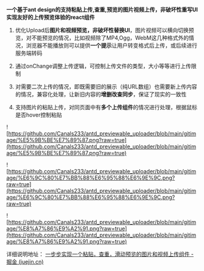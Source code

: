 **一个基于ant design的支持粘贴上传,查重,预览的图片视频上传，非破坏性重写UI实现友好的上传预览体验的react组件**

1. 优化Upload后**图片和视频预览，非破坏性替换UI**，图片视频可以横向切换预览，对不能预览的情况，比如视频除了MP4,Ogg，WebM这几种格式外的情况，浏览器不能播放则可以提供**一个提示**让用户转变格式后上传，或后续进行服务端转码

2. 通过onChange调整上传逻辑，可控制上传文件的类型，大小等等进行上传限制

3. 对需要二次上传的情况，即既需要旧的展示（纯URL数组）也需要新上传内容的情况，兼容化处理，让新旧内容的**增删改查同步**，保证了现实的一致性
4. 支持图片的粘贴上传，对同页面中有**多个上传组件**的情况进行处理，根据鼠标是否hover控制粘贴

![https://github.com/Canals233/antd_previewable_uploader/blob/main/gitimage/%E5%9B%BE%E7%89%87.png?raw=true](https://github.com/Canals233/antd_previewable_uploader/blob/main/gitimage/%E5%9B%BE%E7%89%87.png?raw=true)

![https://github.com/Canals233/antd_previewable_uploader/blob/main/gitimage/%E6%9C%80%E7%BB%88%E6%95%88%E6%9E%9C.png?raw=true](https://github.com/Canals233/antd_previewable_uploader/blob/main/gitimage/%E6%9C%80%E7%BB%88%E6%95%88%E6%9E%9C.png?raw=true)

![https://github.com/Canals233/antd_previewable_uploader/blob/main/gitimage/%E8%A7%86%E9%A2%91.png?raw=true](https://github.com/Canals233/antd_previewable_uploader/blob/main/gitimage/%E8%A7%86%E9%A2%91.png?raw=true)

详细说明地址： [一步步实现一个粘贴，查重，滑动预览的图片和视频上传组件 - 掘金 (juejin.cn)](https://juejin.cn/spost/7328273660790439988)

